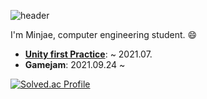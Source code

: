 ![header](https://capsule-render.vercel.app/api?type=soft&color=auto&height=150&section=header&text=Minjae&fontSize=70&animation=twinkling)

I'm Minjae, computer engineering student. :smile:

* **[Unity first Practice](https://github.com/pengzer1/unity/tree/main/first)**: ~ 2021.07. 
* **Gamejam**: 2021.09.24 ~ 

[![Solved.ac Profile](http://mazassumnida.wtf/api/v2/generate_badge?boj=pega0922)](https://solved.ac/pega0922/)
